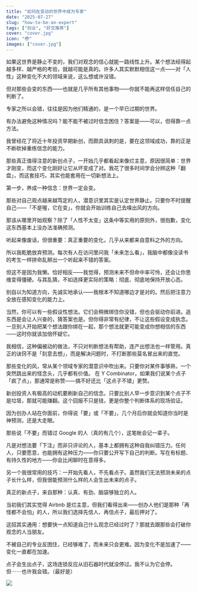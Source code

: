 ```yaml
---
title: "如何在变动的世界中成为专家"
date: "2025-07-27"
slug: "how-to-be-an-expert"
tags: ["创业", "好文推荐"]
cover: "cover.jpg"
icon: "😎"
images: ["cover.jpg"]
---
```

如果这世界是静止不变的，我们对观念的信心就能一路线性上升。某个想法经得起越多样、越严格的考验，就越可能是真的。许多人其实默默相信这一点——对「人性」这种变化不大的领域来说，这么想或许没错。



但对那些会变的东西——也就是几乎所有其他事物——你就不能再这样信任自己的判断了。



专家之所以会错，往往是因为他们精通的，是一个早已过期的世界。



有办法避免这种情况吗？能不能不被过时信念困住？答案是——可以，但得靠一点方法。



我曾经花了将近十年投资早期新创，而颇具讽刺的是，要在这领域成功，靠的正是不断砍掉重练信念的能力。



那些真正值得注意的新创点子，一开始几乎都看起来像烂主意，原因很简单：世界才刚变，而这个变化刚好让它从坏变成了对。我花了很多时间学会分辨这种「翻盘」，而这套技巧，其实也能套用在一切新想法上。



第一步，养成一种信念：世界一定会变。



那些对自己观点越来越笃定的人，潜意识里其实是认定世界静止。只要你不时提醒自己——「不是喔，它在变」，你就会开始训练自己去嗅出风的方向。



那该从哪里开始观察？除了「人性不太变」这条中等实用的原则外，很抱歉，变化这东西基本上没办法准确预测。



听起来像废话，但很重要：真正重要的变化，几乎从来都来自意料之外的方向。



所以我乾脆放弃预测。每次有人在访问里问我「未来怎么看」，我脑中都像没读书的考生一样拼命乱掰出一个听起来不错的答案。



但这不是因为我懒。恰好相反——我觉得，预测未来不但命中率可怜，还会让你思维变得僵硬。与其乱猜，不如选择更实际的策略：彻底、彻底地保持开放心态。



别自以为知道方向，先诚实地承认——我根本不知道哪边才是对的。然后把注意力全放在感知变化的能力上。



当然，你可以有一些假设性想法。它们会稍微绑住你没错，但也会驱动你前进。追东西是会让人兴奋的，猜答案也是。但你得非常有纪律，不让这些假设变成执念。
一旦别人开始把某个想法跟你绑在一起，那个想法就更可能变成你想相信的东西——这时你就该加倍怀疑它。



我相信，这种偏被动的做法，不只对判断想法有帮助，连产出想法也一样管用。真正的诀窍不是「刻意去想」，而是解决问题时，不打断那些莫名冒出来的直觉。



那些变化的风，常从某个领域专家的潜意识中吹出来。只要你对某件事够熟，一个突然跳出来的怪念头，几乎都有价值。
在 Y Combinator，如果我们说某个点子「疯了点」，那通常是称赞——搞不好还比「这点子不错」更赞。



新创投资人有极高的动机要刷新自己的信念。只要比别人早一步意识到某个点子不是垃圾，那就可能赚翻。这个回报不只是钱，更是你整个判断体系的现场验证。



因为创办人站在你面前，你得说「要」或「不要」，几个月后你就会知道你当时是神预测，还是大走眼。



那些说「不要」而错过 Google 的人（真的有几个），这笔帐会记一辈子。



凡是对想法要「下注」而非只评论的人，基本上都拥有这种自我纠错压力。任何人，只要愿意，也能拥有这种压力——你只要公开写下自己的判断。写在有标题、有持久性的地方——你会比闲聊时在意得多。



另一个我很常用的技巧：一开始先看人，不先看点子。虽然我们无法预测未来的点子长什么样，但我很能预测什么样的人会生出未来的点子。



真正的新点子，来自那种：认真、有劲、脑袋够独立的人。



当初我们其实觉得 Airbnb 是烂主意，但我们看得出来——创办人他们是那种「再怪都不会怕」的人，所以我们选择先信人、再信点子，最后押对了。



这招其实通用：想要快一点知道自己什么观念已经过时了？那就去跟那些会打破你观念的人当朋友。



不被自己的专业反困住，已经够难了，而未来只会更难。因为变化不是加速了——变化一直都在加速。



点子会生出点子，这场连锁反应从旧石器时代就没停过。我不认为它会停。
但⋯⋯也许我会错。（最好是）




![](https://prod-files-secure.s3.us-west-2.amazonaws.com/112d0858-5090-4d34-a606-b75eb8d65fd2/46476355-9cf3-4e99-9b7a-3531bc426380/1000202064.png?X-Amz-Algorithm=AWS4-HMAC-SHA256&X-Amz-Content-Sha256=UNSIGNED-PAYLOAD&X-Amz-Credential=ASIAZI2LB466QJFYZTRD%2F20250924%2Fus-west-2%2Fs3%2Faws4_request&X-Amz-Date=20250924T103533Z&X-Amz-Expires=3600&X-Amz-Security-Token=IQoJb3JpZ2luX2VjENL%2F%2F%2F%2F%2F%2F%2F%2F%2F%2FwEaCXVzLXdlc3QtMiJHMEUCIQDkeaTX2nekqGpZ1Lrne6pBHlwaShoH9gJ8ndiWvXuumAIgUhUEmjweYcNzlO9sJHw1x8cm%2FfMGvV7WRcoEzUAt0Xsq%2FwMIWxAAGgw2Mzc0MjMxODM4MDUiDPvkn098vwnoWntcjCrcA7dMkK1HxPR9kxQzvaw44FVDjF0SzXb%2BtVysrSvAstomME5frvmFVCpyjb0hk6wSbM8HmMy%2BTfeAP%2BSBQkKZuIliPKTHgsbObshLXqG0cPg62HlVOH0tPyXVozYsnEQTJZOOgKrk8zTYtXVOxaibt66yWdOn5kzuB0IFGDcYGLlwSqMQUT33FaiUkKszyUb7POtclEfwtzrwmf7qwZgqUvAPfLeynoXr%2FGZPSXR%2FAPCs%2Bu4vdF6AqrE8XSk5KUwVa1pvpxmUzedVcozNYm4gG3wDvO7kNWJsfDHQ7m7LcNpWA5xP0OgOmRgbjrkN56c36jbTtAV4yTdI4set4HiUSNZjY5wwNKhvkOcaz7DS46wGI1SJB223g7fxHa38jECZLx0S5fG1QQH%2F9OCxADXzoIhnCGySKLjRVm3UNnKIBC6gSgduJE2n9ODDM4UCh2wLVXUWf80oXdOEIwqlDenW1cGyZlfA5b02gmstRzpKOrEcXXtTA9gGHy66fnegZ5f6iHqQdGe%2BLPRBO7Y70LSeBWv2pUw5wACD2D%2BqP7OTOtzHeMYD2ZBaJUujRLMMObj%2B%2BS2sUqm4CJCoVTLmmfof%2FfXhIlDthRyAqqeal9U1YYxozpaQJ9qb1Tn8QkxPMM%2F4zsYGOqUBr9MZPHpGfETH0cl3WMh98smiaxv%2BFYzK16fyMDmti1kExWQr60BSR2kqr9jjb2alm4kWPU9QwvrZR%2BHQZH69bb6aW9kBdgWYJLJ3AtBObqXfER8H9%2F4gRb75FjUGXxzxcoH%2BIfLioAnZG5AePVCDPA%2Bv8IjDrM0k1EPE6uXZDP4IW%2BePlr%2Blq84TkuFZcSP7d72HQOGgKBeZsbXroiWs0MjBAsFS&X-Amz-Signature=6bbe394af9175b1fc526ffd79656266dd0f7c8567f967d0d2fcce108ed1276ac&X-Amz-SignedHeaders=host&x-amz-checksum-mode=ENABLED&x-id=GetObject)

